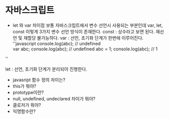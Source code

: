 
# 자바스크립트

- let 와 var 차이점
보통 자바스크립트에서 변수 선언시 사용되는 부분인데 
var, let, const 이렇게 3가지 변수 선언 방식이 존재한다.
const : 상수라고 보면 된다. 재선언 및 재할당 불가능하다.
var : 선언, 초기화 단계가 한번에 이루어진다.
''javascript
  console.log(abc); // undefined  
  var abc; 
  console.log(abc); // undefined
  abc = 1;
  console.log(abc); // 1
  
''

let : 선언, 초기화 단계가 분리되어 진행한다.
 
- javasript 함수 정의 차이는?
- this가 뭐야?
- prototype이란?
- null, undefined, undeclared 차이가 뭐야?
- 클로저가 뭐야?
- 익명함수란?
